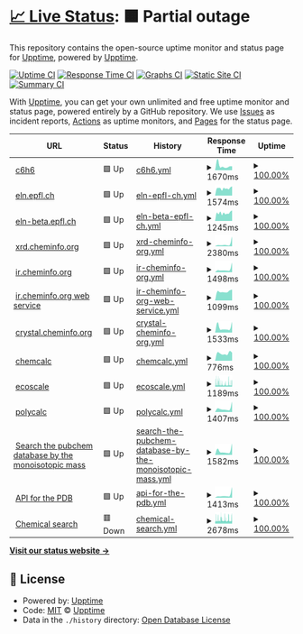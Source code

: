 # [📈 Live Status](https://demo.upptime.js.org): <!--live status--> **🟧 Partial outage**

This repository contains the open-source uptime monitor and status page for [Upptime](https://upptime.js.org), powered by [Upptime](https://github.com/upptime/upptime).

[![Uptime CI](https://github.com/kjappelbaum/cheminfo-status/workflows/Uptime%20CI/badge.svg)](https://github.com/upptime/upptime/actions?query=workflow%3A%22Uptime+CI%22)
[![Response Time CI](https://github.com/kjappelbaum/cheminfo-status/workflows/Response%20Time%20CI/badge.svg)](https://github.com/upptime/upptime/actions?query=workflow%3A%22Response+Time+CI%22)
[![Graphs CI](https://github.com/kjappelbaum/cheminfo-status/workflows/Graphs%20CI/badge.svg)](https://github.com/upptime/upptime/actions?query=workflow%3A%22Graphs+CI%22)
[![Static Site CI](https://github.com/kjappelbaum/cheminfo-status/workflows/Static%20Site%20CI/badge.svg)](https://github.com/upptime/upptime/actions?query=workflow%3A%22Static+Site+CI%22)
[![Summary CI](https://github.com/kjappelbaum/cheminfo-status/workflows/Summary%20CI/badge.svg)](https://github.com/upptime/upptime/actions?query=workflow%3A%22Summary+CI%22)

With [Upptime](https://upptime.js.org), you can get your own unlimited and free uptime monitor and status page, powered entirely by a GitHub repository. We use [Issues](https://github.com/upptime/upptime/issues) as incident reports, [Actions](https://github.com/upptime/upptime/actions) as uptime monitors, and [Pages](https://demo.upptime.js.org) for the status page.

<!--start: status pages-->
<!-- This summary is generated by Upptime (https://github.com/upptime/upptime) -->
<!-- Do not edit this manually, your changes will be overwritten -->
<!-- prettier-ignore -->
| URL | Status | History | Response Time | Uptime |
| --- | ------ | ------- | ------------- | ------ |
| <img alt="" src="https://favicons.githubusercontent.com/www.c6h6.org" height="13"> [c6h6](https://www.c6h6.org/) | 🟩 Up | [c6h6.yml](https://github.com/lpatiny/cheminfo-status/commits/HEAD/history/c6h6.yml) | <details><summary><img alt="Response time graph" src="./graphs/c6h6/response-time-week.png" height="20"> 1670ms</summary><br><a href="https://kjappelbaum.github.io/cheminfo-status/history/c6h6"><img alt="Response time 1460" src="https://img.shields.io/endpoint?url=https%3A%2F%2Fraw.githubusercontent.com%2Flpatiny%2Fcheminfo-status%2FHEAD%2Fapi%2Fc6h6%2Fresponse-time.json"></a><br><a href="https://kjappelbaum.github.io/cheminfo-status/history/c6h6"><img alt="24-hour response time 1536" src="https://img.shields.io/endpoint?url=https%3A%2F%2Fraw.githubusercontent.com%2Flpatiny%2Fcheminfo-status%2FHEAD%2Fapi%2Fc6h6%2Fresponse-time-day.json"></a><br><a href="https://kjappelbaum.github.io/cheminfo-status/history/c6h6"><img alt="7-day response time 1670" src="https://img.shields.io/endpoint?url=https%3A%2F%2Fraw.githubusercontent.com%2Flpatiny%2Fcheminfo-status%2FHEAD%2Fapi%2Fc6h6%2Fresponse-time-week.json"></a><br><a href="https://kjappelbaum.github.io/cheminfo-status/history/c6h6"><img alt="30-day response time 2315" src="https://img.shields.io/endpoint?url=https%3A%2F%2Fraw.githubusercontent.com%2Flpatiny%2Fcheminfo-status%2FHEAD%2Fapi%2Fc6h6%2Fresponse-time-month.json"></a><br><a href="https://kjappelbaum.github.io/cheminfo-status/history/c6h6"><img alt="1-year response time 1552" src="https://img.shields.io/endpoint?url=https%3A%2F%2Fraw.githubusercontent.com%2Flpatiny%2Fcheminfo-status%2FHEAD%2Fapi%2Fc6h6%2Fresponse-time-year.json"></a></details> | <details><summary><a href="https://kjappelbaum.github.io/cheminfo-status/history/c6h6">100.00%</a></summary><a href="https://kjappelbaum.github.io/cheminfo-status/history/c6h6"><img alt="All-time uptime 100.00%" src="https://img.shields.io/endpoint?url=https%3A%2F%2Fraw.githubusercontent.com%2Flpatiny%2Fcheminfo-status%2FHEAD%2Fapi%2Fc6h6%2Fuptime.json"></a><br><a href="https://kjappelbaum.github.io/cheminfo-status/history/c6h6"><img alt="24-hour uptime 100.00%" src="https://img.shields.io/endpoint?url=https%3A%2F%2Fraw.githubusercontent.com%2Flpatiny%2Fcheminfo-status%2FHEAD%2Fapi%2Fc6h6%2Fuptime-day.json"></a><br><a href="https://kjappelbaum.github.io/cheminfo-status/history/c6h6"><img alt="7-day uptime 100.00%" src="https://img.shields.io/endpoint?url=https%3A%2F%2Fraw.githubusercontent.com%2Flpatiny%2Fcheminfo-status%2FHEAD%2Fapi%2Fc6h6%2Fuptime-week.json"></a><br><a href="https://kjappelbaum.github.io/cheminfo-status/history/c6h6"><img alt="30-day uptime 100.00%" src="https://img.shields.io/endpoint?url=https%3A%2F%2Fraw.githubusercontent.com%2Flpatiny%2Fcheminfo-status%2FHEAD%2Fapi%2Fc6h6%2Fuptime-month.json"></a><br><a href="https://kjappelbaum.github.io/cheminfo-status/history/c6h6"><img alt="1-year uptime 100.00%" src="https://img.shields.io/endpoint?url=https%3A%2F%2Fraw.githubusercontent.com%2Flpatiny%2Fcheminfo-status%2FHEAD%2Fapi%2Fc6h6%2Fuptime-year.json"></a></details>
| <img alt="" src="https://favicons.githubusercontent.com/eln.epfl.ch" height="13"> [eln.epfl.ch](https://eln.epfl.ch) | 🟩 Up | [eln-epfl-ch.yml](https://github.com/lpatiny/cheminfo-status/commits/HEAD/history/eln-epfl-ch.yml) | <details><summary><img alt="Response time graph" src="./graphs/eln-epfl-ch/response-time-week.png" height="20"> 1574ms</summary><br><a href="https://kjappelbaum.github.io/cheminfo-status/history/eln-epfl-ch"><img alt="Response time 1605" src="https://img.shields.io/endpoint?url=https%3A%2F%2Fraw.githubusercontent.com%2Flpatiny%2Fcheminfo-status%2FHEAD%2Fapi%2Feln-epfl-ch%2Fresponse-time.json"></a><br><a href="https://kjappelbaum.github.io/cheminfo-status/history/eln-epfl-ch"><img alt="24-hour response time 2016" src="https://img.shields.io/endpoint?url=https%3A%2F%2Fraw.githubusercontent.com%2Flpatiny%2Fcheminfo-status%2FHEAD%2Fapi%2Feln-epfl-ch%2Fresponse-time-day.json"></a><br><a href="https://kjappelbaum.github.io/cheminfo-status/history/eln-epfl-ch"><img alt="7-day response time 1574" src="https://img.shields.io/endpoint?url=https%3A%2F%2Fraw.githubusercontent.com%2Flpatiny%2Fcheminfo-status%2FHEAD%2Fapi%2Feln-epfl-ch%2Fresponse-time-week.json"></a><br><a href="https://kjappelbaum.github.io/cheminfo-status/history/eln-epfl-ch"><img alt="30-day response time 1639" src="https://img.shields.io/endpoint?url=https%3A%2F%2Fraw.githubusercontent.com%2Flpatiny%2Fcheminfo-status%2FHEAD%2Fapi%2Feln-epfl-ch%2Fresponse-time-month.json"></a><br><a href="https://kjappelbaum.github.io/cheminfo-status/history/eln-epfl-ch"><img alt="1-year response time 1630" src="https://img.shields.io/endpoint?url=https%3A%2F%2Fraw.githubusercontent.com%2Flpatiny%2Fcheminfo-status%2FHEAD%2Fapi%2Feln-epfl-ch%2Fresponse-time-year.json"></a></details> | <details><summary><a href="https://kjappelbaum.github.io/cheminfo-status/history/eln-epfl-ch">100.00%</a></summary><a href="https://kjappelbaum.github.io/cheminfo-status/history/eln-epfl-ch"><img alt="All-time uptime 100.00%" src="https://img.shields.io/endpoint?url=https%3A%2F%2Fraw.githubusercontent.com%2Flpatiny%2Fcheminfo-status%2FHEAD%2Fapi%2Feln-epfl-ch%2Fuptime.json"></a><br><a href="https://kjappelbaum.github.io/cheminfo-status/history/eln-epfl-ch"><img alt="24-hour uptime 100.00%" src="https://img.shields.io/endpoint?url=https%3A%2F%2Fraw.githubusercontent.com%2Flpatiny%2Fcheminfo-status%2FHEAD%2Fapi%2Feln-epfl-ch%2Fuptime-day.json"></a><br><a href="https://kjappelbaum.github.io/cheminfo-status/history/eln-epfl-ch"><img alt="7-day uptime 100.00%" src="https://img.shields.io/endpoint?url=https%3A%2F%2Fraw.githubusercontent.com%2Flpatiny%2Fcheminfo-status%2FHEAD%2Fapi%2Feln-epfl-ch%2Fuptime-week.json"></a><br><a href="https://kjappelbaum.github.io/cheminfo-status/history/eln-epfl-ch"><img alt="30-day uptime 100.00%" src="https://img.shields.io/endpoint?url=https%3A%2F%2Fraw.githubusercontent.com%2Flpatiny%2Fcheminfo-status%2FHEAD%2Fapi%2Feln-epfl-ch%2Fuptime-month.json"></a><br><a href="https://kjappelbaum.github.io/cheminfo-status/history/eln-epfl-ch"><img alt="1-year uptime 100.00%" src="https://img.shields.io/endpoint?url=https%3A%2F%2Fraw.githubusercontent.com%2Flpatiny%2Fcheminfo-status%2FHEAD%2Fapi%2Feln-epfl-ch%2Fuptime-year.json"></a></details>
| <img alt="" src="https://favicons.githubusercontent.com/eln-beta.epfl.ch" height="13"> [eln-beta.epfl.ch](https://eln-beta.epfl.ch) | 🟩 Up | [eln-beta-epfl-ch.yml](https://github.com/lpatiny/cheminfo-status/commits/HEAD/history/eln-beta-epfl-ch.yml) | <details><summary><img alt="Response time graph" src="./graphs/eln-beta-epfl-ch/response-time-week.png" height="20"> 1245ms</summary><br><a href="https://kjappelbaum.github.io/cheminfo-status/history/eln-beta-epfl-ch"><img alt="Response time 1247" src="https://img.shields.io/endpoint?url=https%3A%2F%2Fraw.githubusercontent.com%2Flpatiny%2Fcheminfo-status%2FHEAD%2Fapi%2Feln-beta-epfl-ch%2Fresponse-time.json"></a><br><a href="https://kjappelbaum.github.io/cheminfo-status/history/eln-beta-epfl-ch"><img alt="24-hour response time 1655" src="https://img.shields.io/endpoint?url=https%3A%2F%2Fraw.githubusercontent.com%2Flpatiny%2Fcheminfo-status%2FHEAD%2Fapi%2Feln-beta-epfl-ch%2Fresponse-time-day.json"></a><br><a href="https://kjappelbaum.github.io/cheminfo-status/history/eln-beta-epfl-ch"><img alt="7-day response time 1245" src="https://img.shields.io/endpoint?url=https%3A%2F%2Fraw.githubusercontent.com%2Flpatiny%2Fcheminfo-status%2FHEAD%2Fapi%2Feln-beta-epfl-ch%2Fresponse-time-week.json"></a><br><a href="https://kjappelbaum.github.io/cheminfo-status/history/eln-beta-epfl-ch"><img alt="30-day response time 1275" src="https://img.shields.io/endpoint?url=https%3A%2F%2Fraw.githubusercontent.com%2Flpatiny%2Fcheminfo-status%2FHEAD%2Fapi%2Feln-beta-epfl-ch%2Fresponse-time-month.json"></a><br><a href="https://kjappelbaum.github.io/cheminfo-status/history/eln-beta-epfl-ch"><img alt="1-year response time 1250" src="https://img.shields.io/endpoint?url=https%3A%2F%2Fraw.githubusercontent.com%2Flpatiny%2Fcheminfo-status%2FHEAD%2Fapi%2Feln-beta-epfl-ch%2Fresponse-time-year.json"></a></details> | <details><summary><a href="https://kjappelbaum.github.io/cheminfo-status/history/eln-beta-epfl-ch">100.00%</a></summary><a href="https://kjappelbaum.github.io/cheminfo-status/history/eln-beta-epfl-ch"><img alt="All-time uptime 100.00%" src="https://img.shields.io/endpoint?url=https%3A%2F%2Fraw.githubusercontent.com%2Flpatiny%2Fcheminfo-status%2FHEAD%2Fapi%2Feln-beta-epfl-ch%2Fuptime.json"></a><br><a href="https://kjappelbaum.github.io/cheminfo-status/history/eln-beta-epfl-ch"><img alt="24-hour uptime 100.00%" src="https://img.shields.io/endpoint?url=https%3A%2F%2Fraw.githubusercontent.com%2Flpatiny%2Fcheminfo-status%2FHEAD%2Fapi%2Feln-beta-epfl-ch%2Fuptime-day.json"></a><br><a href="https://kjappelbaum.github.io/cheminfo-status/history/eln-beta-epfl-ch"><img alt="7-day uptime 100.00%" src="https://img.shields.io/endpoint?url=https%3A%2F%2Fraw.githubusercontent.com%2Flpatiny%2Fcheminfo-status%2FHEAD%2Fapi%2Feln-beta-epfl-ch%2Fuptime-week.json"></a><br><a href="https://kjappelbaum.github.io/cheminfo-status/history/eln-beta-epfl-ch"><img alt="30-day uptime 100.00%" src="https://img.shields.io/endpoint?url=https%3A%2F%2Fraw.githubusercontent.com%2Flpatiny%2Fcheminfo-status%2FHEAD%2Fapi%2Feln-beta-epfl-ch%2Fuptime-month.json"></a><br><a href="https://kjappelbaum.github.io/cheminfo-status/history/eln-beta-epfl-ch"><img alt="1-year uptime 100.00%" src="https://img.shields.io/endpoint?url=https%3A%2F%2Fraw.githubusercontent.com%2Flpatiny%2Fcheminfo-status%2FHEAD%2Fapi%2Feln-beta-epfl-ch%2Fuptime-year.json"></a></details>
| <img alt="" src="https://favicons.githubusercontent.com/xrd.cheminfo.org" height="13"> [xrd.cheminfo.org](https://xrd.cheminfo.org) | 🟩 Up | [xrd-cheminfo-org.yml](https://github.com/lpatiny/cheminfo-status/commits/HEAD/history/xrd-cheminfo-org.yml) | <details><summary><img alt="Response time graph" src="./graphs/xrd-cheminfo-org/response-time-week.png" height="20"> 2380ms</summary><br><a href="https://kjappelbaum.github.io/cheminfo-status/history/xrd-cheminfo-org"><img alt="Response time 1233" src="https://img.shields.io/endpoint?url=https%3A%2F%2Fraw.githubusercontent.com%2Flpatiny%2Fcheminfo-status%2FHEAD%2Fapi%2Fxrd-cheminfo-org%2Fresponse-time.json"></a><br><a href="https://kjappelbaum.github.io/cheminfo-status/history/xrd-cheminfo-org"><img alt="24-hour response time 10064" src="https://img.shields.io/endpoint?url=https%3A%2F%2Fraw.githubusercontent.com%2Flpatiny%2Fcheminfo-status%2FHEAD%2Fapi%2Fxrd-cheminfo-org%2Fresponse-time-day.json"></a><br><a href="https://kjappelbaum.github.io/cheminfo-status/history/xrd-cheminfo-org"><img alt="7-day response time 2380" src="https://img.shields.io/endpoint?url=https%3A%2F%2Fraw.githubusercontent.com%2Flpatiny%2Fcheminfo-status%2FHEAD%2Fapi%2Fxrd-cheminfo-org%2Fresponse-time-week.json"></a><br><a href="https://kjappelbaum.github.io/cheminfo-status/history/xrd-cheminfo-org"><img alt="30-day response time 2875" src="https://img.shields.io/endpoint?url=https%3A%2F%2Fraw.githubusercontent.com%2Flpatiny%2Fcheminfo-status%2FHEAD%2Fapi%2Fxrd-cheminfo-org%2Fresponse-time-month.json"></a><br><a href="https://kjappelbaum.github.io/cheminfo-status/history/xrd-cheminfo-org"><img alt="1-year response time 1320" src="https://img.shields.io/endpoint?url=https%3A%2F%2Fraw.githubusercontent.com%2Flpatiny%2Fcheminfo-status%2FHEAD%2Fapi%2Fxrd-cheminfo-org%2Fresponse-time-year.json"></a></details> | <details><summary><a href="https://kjappelbaum.github.io/cheminfo-status/history/xrd-cheminfo-org">100.00%</a></summary><a href="https://kjappelbaum.github.io/cheminfo-status/history/xrd-cheminfo-org"><img alt="All-time uptime 100.00%" src="https://img.shields.io/endpoint?url=https%3A%2F%2Fraw.githubusercontent.com%2Flpatiny%2Fcheminfo-status%2FHEAD%2Fapi%2Fxrd-cheminfo-org%2Fuptime.json"></a><br><a href="https://kjappelbaum.github.io/cheminfo-status/history/xrd-cheminfo-org"><img alt="24-hour uptime 100.00%" src="https://img.shields.io/endpoint?url=https%3A%2F%2Fraw.githubusercontent.com%2Flpatiny%2Fcheminfo-status%2FHEAD%2Fapi%2Fxrd-cheminfo-org%2Fuptime-day.json"></a><br><a href="https://kjappelbaum.github.io/cheminfo-status/history/xrd-cheminfo-org"><img alt="7-day uptime 100.00%" src="https://img.shields.io/endpoint?url=https%3A%2F%2Fraw.githubusercontent.com%2Flpatiny%2Fcheminfo-status%2FHEAD%2Fapi%2Fxrd-cheminfo-org%2Fuptime-week.json"></a><br><a href="https://kjappelbaum.github.io/cheminfo-status/history/xrd-cheminfo-org"><img alt="30-day uptime 100.00%" src="https://img.shields.io/endpoint?url=https%3A%2F%2Fraw.githubusercontent.com%2Flpatiny%2Fcheminfo-status%2FHEAD%2Fapi%2Fxrd-cheminfo-org%2Fuptime-month.json"></a><br><a href="https://kjappelbaum.github.io/cheminfo-status/history/xrd-cheminfo-org"><img alt="1-year uptime 100.00%" src="https://img.shields.io/endpoint?url=https%3A%2F%2Fraw.githubusercontent.com%2Flpatiny%2Fcheminfo-status%2FHEAD%2Fapi%2Fxrd-cheminfo-org%2Fuptime-year.json"></a></details>
| <img alt="" src="https://favicons.githubusercontent.com/ir.cheminfo.org" height="13"> [ir.cheminfo.org](https://ir.cheminfo.org) | 🟩 Up | [ir-cheminfo-org.yml](https://github.com/lpatiny/cheminfo-status/commits/HEAD/history/ir-cheminfo-org.yml) | <details><summary><img alt="Response time graph" src="./graphs/ir-cheminfo-org/response-time-week.png" height="20"> 1498ms</summary><br><a href="https://kjappelbaum.github.io/cheminfo-status/history/ir-cheminfo-org"><img alt="Response time 1050" src="https://img.shields.io/endpoint?url=https%3A%2F%2Fraw.githubusercontent.com%2Flpatiny%2Fcheminfo-status%2FHEAD%2Fapi%2Fir-cheminfo-org%2Fresponse-time.json"></a><br><a href="https://kjappelbaum.github.io/cheminfo-status/history/ir-cheminfo-org"><img alt="24-hour response time 5041" src="https://img.shields.io/endpoint?url=https%3A%2F%2Fraw.githubusercontent.com%2Flpatiny%2Fcheminfo-status%2FHEAD%2Fapi%2Fir-cheminfo-org%2Fresponse-time-day.json"></a><br><a href="https://kjappelbaum.github.io/cheminfo-status/history/ir-cheminfo-org"><img alt="7-day response time 1498" src="https://img.shields.io/endpoint?url=https%3A%2F%2Fraw.githubusercontent.com%2Flpatiny%2Fcheminfo-status%2FHEAD%2Fapi%2Fir-cheminfo-org%2Fresponse-time-week.json"></a><br><a href="https://kjappelbaum.github.io/cheminfo-status/history/ir-cheminfo-org"><img alt="30-day response time 2413" src="https://img.shields.io/endpoint?url=https%3A%2F%2Fraw.githubusercontent.com%2Flpatiny%2Fcheminfo-status%2FHEAD%2Fapi%2Fir-cheminfo-org%2Fresponse-time-month.json"></a><br><a href="https://kjappelbaum.github.io/cheminfo-status/history/ir-cheminfo-org"><img alt="1-year response time 1134" src="https://img.shields.io/endpoint?url=https%3A%2F%2Fraw.githubusercontent.com%2Flpatiny%2Fcheminfo-status%2FHEAD%2Fapi%2Fir-cheminfo-org%2Fresponse-time-year.json"></a></details> | <details><summary><a href="https://kjappelbaum.github.io/cheminfo-status/history/ir-cheminfo-org">100.00%</a></summary><a href="https://kjappelbaum.github.io/cheminfo-status/history/ir-cheminfo-org"><img alt="All-time uptime 100.00%" src="https://img.shields.io/endpoint?url=https%3A%2F%2Fraw.githubusercontent.com%2Flpatiny%2Fcheminfo-status%2FHEAD%2Fapi%2Fir-cheminfo-org%2Fuptime.json"></a><br><a href="https://kjappelbaum.github.io/cheminfo-status/history/ir-cheminfo-org"><img alt="24-hour uptime 100.00%" src="https://img.shields.io/endpoint?url=https%3A%2F%2Fraw.githubusercontent.com%2Flpatiny%2Fcheminfo-status%2FHEAD%2Fapi%2Fir-cheminfo-org%2Fuptime-day.json"></a><br><a href="https://kjappelbaum.github.io/cheminfo-status/history/ir-cheminfo-org"><img alt="7-day uptime 100.00%" src="https://img.shields.io/endpoint?url=https%3A%2F%2Fraw.githubusercontent.com%2Flpatiny%2Fcheminfo-status%2FHEAD%2Fapi%2Fir-cheminfo-org%2Fuptime-week.json"></a><br><a href="https://kjappelbaum.github.io/cheminfo-status/history/ir-cheminfo-org"><img alt="30-day uptime 100.00%" src="https://img.shields.io/endpoint?url=https%3A%2F%2Fraw.githubusercontent.com%2Flpatiny%2Fcheminfo-status%2FHEAD%2Fapi%2Fir-cheminfo-org%2Fuptime-month.json"></a><br><a href="https://kjappelbaum.github.io/cheminfo-status/history/ir-cheminfo-org"><img alt="1-year uptime 100.00%" src="https://img.shields.io/endpoint?url=https%3A%2F%2Fraw.githubusercontent.com%2Flpatiny%2Fcheminfo-status%2FHEAD%2Fapi%2Fir-cheminfo-org%2Fuptime-year.json"></a></details>
| <img alt="" src="https://favicons.githubusercontent.com/ir.cheminfo.org" height="13"> [ir.cheminfo.org web service](https://ir.cheminfo.org/api/v1/ir?smiles=CC) | 🟩 Up | [ir-cheminfo-org-web-service.yml](https://github.com/lpatiny/cheminfo-status/commits/HEAD/history/ir-cheminfo-org-web-service.yml) | <details><summary><img alt="Response time graph" src="./graphs/ir-cheminfo-org-web-service/response-time-week.png" height="20"> 1099ms</summary><br><a href="https://kjappelbaum.github.io/cheminfo-status/history/ir-cheminfo-org-web-service"><img alt="Response time 1086" src="https://img.shields.io/endpoint?url=https%3A%2F%2Fraw.githubusercontent.com%2Flpatiny%2Fcheminfo-status%2FHEAD%2Fapi%2Fir-cheminfo-org-web-service%2Fresponse-time.json"></a><br><a href="https://kjappelbaum.github.io/cheminfo-status/history/ir-cheminfo-org-web-service"><img alt="24-hour response time 1336" src="https://img.shields.io/endpoint?url=https%3A%2F%2Fraw.githubusercontent.com%2Flpatiny%2Fcheminfo-status%2FHEAD%2Fapi%2Fir-cheminfo-org-web-service%2Fresponse-time-day.json"></a><br><a href="https://kjappelbaum.github.io/cheminfo-status/history/ir-cheminfo-org-web-service"><img alt="7-day response time 1099" src="https://img.shields.io/endpoint?url=https%3A%2F%2Fraw.githubusercontent.com%2Flpatiny%2Fcheminfo-status%2FHEAD%2Fapi%2Fir-cheminfo-org-web-service%2Fresponse-time-week.json"></a><br><a href="https://kjappelbaum.github.io/cheminfo-status/history/ir-cheminfo-org-web-service"><img alt="30-day response time 1113" src="https://img.shields.io/endpoint?url=https%3A%2F%2Fraw.githubusercontent.com%2Flpatiny%2Fcheminfo-status%2FHEAD%2Fapi%2Fir-cheminfo-org-web-service%2Fresponse-time-month.json"></a><br><a href="https://kjappelbaum.github.io/cheminfo-status/history/ir-cheminfo-org-web-service"><img alt="1-year response time 1130" src="https://img.shields.io/endpoint?url=https%3A%2F%2Fraw.githubusercontent.com%2Flpatiny%2Fcheminfo-status%2FHEAD%2Fapi%2Fir-cheminfo-org-web-service%2Fresponse-time-year.json"></a></details> | <details><summary><a href="https://kjappelbaum.github.io/cheminfo-status/history/ir-cheminfo-org-web-service">100.00%</a></summary><a href="https://kjappelbaum.github.io/cheminfo-status/history/ir-cheminfo-org-web-service"><img alt="All-time uptime 100.00%" src="https://img.shields.io/endpoint?url=https%3A%2F%2Fraw.githubusercontent.com%2Flpatiny%2Fcheminfo-status%2FHEAD%2Fapi%2Fir-cheminfo-org-web-service%2Fuptime.json"></a><br><a href="https://kjappelbaum.github.io/cheminfo-status/history/ir-cheminfo-org-web-service"><img alt="24-hour uptime 100.00%" src="https://img.shields.io/endpoint?url=https%3A%2F%2Fraw.githubusercontent.com%2Flpatiny%2Fcheminfo-status%2FHEAD%2Fapi%2Fir-cheminfo-org-web-service%2Fuptime-day.json"></a><br><a href="https://kjappelbaum.github.io/cheminfo-status/history/ir-cheminfo-org-web-service"><img alt="7-day uptime 100.00%" src="https://img.shields.io/endpoint?url=https%3A%2F%2Fraw.githubusercontent.com%2Flpatiny%2Fcheminfo-status%2FHEAD%2Fapi%2Fir-cheminfo-org-web-service%2Fuptime-week.json"></a><br><a href="https://kjappelbaum.github.io/cheminfo-status/history/ir-cheminfo-org-web-service"><img alt="30-day uptime 100.00%" src="https://img.shields.io/endpoint?url=https%3A%2F%2Fraw.githubusercontent.com%2Flpatiny%2Fcheminfo-status%2FHEAD%2Fapi%2Fir-cheminfo-org-web-service%2Fuptime-month.json"></a><br><a href="https://kjappelbaum.github.io/cheminfo-status/history/ir-cheminfo-org-web-service"><img alt="1-year uptime 100.00%" src="https://img.shields.io/endpoint?url=https%3A%2F%2Fraw.githubusercontent.com%2Flpatiny%2Fcheminfo-status%2FHEAD%2Fapi%2Fir-cheminfo-org-web-service%2Fuptime-year.json"></a></details>
| <img alt="" src="https://favicons.githubusercontent.com/crystal.cheminfo.org" height="13"> [crystal.cheminfo.org](https://crystal.cheminfo.org/) | 🟩 Up | [crystal-cheminfo-org.yml](https://github.com/lpatiny/cheminfo-status/commits/HEAD/history/crystal-cheminfo-org.yml) | <details><summary><img alt="Response time graph" src="./graphs/crystal-cheminfo-org/response-time-week.png" height="20"> 1533ms</summary><br><a href="https://kjappelbaum.github.io/cheminfo-status/history/crystal-cheminfo-org"><img alt="Response time 1010" src="https://img.shields.io/endpoint?url=https%3A%2F%2Fraw.githubusercontent.com%2Flpatiny%2Fcheminfo-status%2FHEAD%2Fapi%2Fcrystal-cheminfo-org%2Fresponse-time.json"></a><br><a href="https://kjappelbaum.github.io/cheminfo-status/history/crystal-cheminfo-org"><img alt="24-hour response time 3275" src="https://img.shields.io/endpoint?url=https%3A%2F%2Fraw.githubusercontent.com%2Flpatiny%2Fcheminfo-status%2FHEAD%2Fapi%2Fcrystal-cheminfo-org%2Fresponse-time-day.json"></a><br><a href="https://kjappelbaum.github.io/cheminfo-status/history/crystal-cheminfo-org"><img alt="7-day response time 1533" src="https://img.shields.io/endpoint?url=https%3A%2F%2Fraw.githubusercontent.com%2Flpatiny%2Fcheminfo-status%2FHEAD%2Fapi%2Fcrystal-cheminfo-org%2Fresponse-time-week.json"></a><br><a href="https://kjappelbaum.github.io/cheminfo-status/history/crystal-cheminfo-org"><img alt="30-day response time 2191" src="https://img.shields.io/endpoint?url=https%3A%2F%2Fraw.githubusercontent.com%2Flpatiny%2Fcheminfo-status%2FHEAD%2Fapi%2Fcrystal-cheminfo-org%2Fresponse-time-month.json"></a><br><a href="https://kjappelbaum.github.io/cheminfo-status/history/crystal-cheminfo-org"><img alt="1-year response time 1076" src="https://img.shields.io/endpoint?url=https%3A%2F%2Fraw.githubusercontent.com%2Flpatiny%2Fcheminfo-status%2FHEAD%2Fapi%2Fcrystal-cheminfo-org%2Fresponse-time-year.json"></a></details> | <details><summary><a href="https://kjappelbaum.github.io/cheminfo-status/history/crystal-cheminfo-org">100.00%</a></summary><a href="https://kjappelbaum.github.io/cheminfo-status/history/crystal-cheminfo-org"><img alt="All-time uptime 100.00%" src="https://img.shields.io/endpoint?url=https%3A%2F%2Fraw.githubusercontent.com%2Flpatiny%2Fcheminfo-status%2FHEAD%2Fapi%2Fcrystal-cheminfo-org%2Fuptime.json"></a><br><a href="https://kjappelbaum.github.io/cheminfo-status/history/crystal-cheminfo-org"><img alt="24-hour uptime 100.00%" src="https://img.shields.io/endpoint?url=https%3A%2F%2Fraw.githubusercontent.com%2Flpatiny%2Fcheminfo-status%2FHEAD%2Fapi%2Fcrystal-cheminfo-org%2Fuptime-day.json"></a><br><a href="https://kjappelbaum.github.io/cheminfo-status/history/crystal-cheminfo-org"><img alt="7-day uptime 100.00%" src="https://img.shields.io/endpoint?url=https%3A%2F%2Fraw.githubusercontent.com%2Flpatiny%2Fcheminfo-status%2FHEAD%2Fapi%2Fcrystal-cheminfo-org%2Fuptime-week.json"></a><br><a href="https://kjappelbaum.github.io/cheminfo-status/history/crystal-cheminfo-org"><img alt="30-day uptime 100.00%" src="https://img.shields.io/endpoint?url=https%3A%2F%2Fraw.githubusercontent.com%2Flpatiny%2Fcheminfo-status%2FHEAD%2Fapi%2Fcrystal-cheminfo-org%2Fuptime-month.json"></a><br><a href="https://kjappelbaum.github.io/cheminfo-status/history/crystal-cheminfo-org"><img alt="1-year uptime 100.00%" src="https://img.shields.io/endpoint?url=https%3A%2F%2Fraw.githubusercontent.com%2Flpatiny%2Fcheminfo-status%2FHEAD%2Fapi%2Fcrystal-cheminfo-org%2Fuptime-year.json"></a></details>
| <img alt="" src="https://favicons.githubusercontent.com/www.chemcalc.org" height="13"> [chemcalc](https://www.chemcalc.org/) | 🟩 Up | [chemcalc.yml](https://github.com/lpatiny/cheminfo-status/commits/HEAD/history/chemcalc.yml) | <details><summary><img alt="Response time graph" src="./graphs/chemcalc/response-time-week.png" height="20"> 776ms</summary><br><a href="https://kjappelbaum.github.io/cheminfo-status/history/chemcalc"><img alt="Response time 1027" src="https://img.shields.io/endpoint?url=https%3A%2F%2Fraw.githubusercontent.com%2Flpatiny%2Fcheminfo-status%2FHEAD%2Fapi%2Fchemcalc%2Fresponse-time.json"></a><br><a href="https://kjappelbaum.github.io/cheminfo-status/history/chemcalc"><img alt="24-hour response time 856" src="https://img.shields.io/endpoint?url=https%3A%2F%2Fraw.githubusercontent.com%2Flpatiny%2Fcheminfo-status%2FHEAD%2Fapi%2Fchemcalc%2Fresponse-time-day.json"></a><br><a href="https://kjappelbaum.github.io/cheminfo-status/history/chemcalc"><img alt="7-day response time 776" src="https://img.shields.io/endpoint?url=https%3A%2F%2Fraw.githubusercontent.com%2Flpatiny%2Fcheminfo-status%2FHEAD%2Fapi%2Fchemcalc%2Fresponse-time-week.json"></a><br><a href="https://kjappelbaum.github.io/cheminfo-status/history/chemcalc"><img alt="30-day response time 1262" src="https://img.shields.io/endpoint?url=https%3A%2F%2Fraw.githubusercontent.com%2Flpatiny%2Fcheminfo-status%2FHEAD%2Fapi%2Fchemcalc%2Fresponse-time-month.json"></a><br><a href="https://kjappelbaum.github.io/cheminfo-status/history/chemcalc"><img alt="1-year response time 1075" src="https://img.shields.io/endpoint?url=https%3A%2F%2Fraw.githubusercontent.com%2Flpatiny%2Fcheminfo-status%2FHEAD%2Fapi%2Fchemcalc%2Fresponse-time-year.json"></a></details> | <details><summary><a href="https://kjappelbaum.github.io/cheminfo-status/history/chemcalc">100.00%</a></summary><a href="https://kjappelbaum.github.io/cheminfo-status/history/chemcalc"><img alt="All-time uptime 100.00%" src="https://img.shields.io/endpoint?url=https%3A%2F%2Fraw.githubusercontent.com%2Flpatiny%2Fcheminfo-status%2FHEAD%2Fapi%2Fchemcalc%2Fuptime.json"></a><br><a href="https://kjappelbaum.github.io/cheminfo-status/history/chemcalc"><img alt="24-hour uptime 100.00%" src="https://img.shields.io/endpoint?url=https%3A%2F%2Fraw.githubusercontent.com%2Flpatiny%2Fcheminfo-status%2FHEAD%2Fapi%2Fchemcalc%2Fuptime-day.json"></a><br><a href="https://kjappelbaum.github.io/cheminfo-status/history/chemcalc"><img alt="7-day uptime 100.00%" src="https://img.shields.io/endpoint?url=https%3A%2F%2Fraw.githubusercontent.com%2Flpatiny%2Fcheminfo-status%2FHEAD%2Fapi%2Fchemcalc%2Fuptime-week.json"></a><br><a href="https://kjappelbaum.github.io/cheminfo-status/history/chemcalc"><img alt="30-day uptime 100.00%" src="https://img.shields.io/endpoint?url=https%3A%2F%2Fraw.githubusercontent.com%2Flpatiny%2Fcheminfo-status%2FHEAD%2Fapi%2Fchemcalc%2Fuptime-month.json"></a><br><a href="https://kjappelbaum.github.io/cheminfo-status/history/chemcalc"><img alt="1-year uptime 100.00%" src="https://img.shields.io/endpoint?url=https%3A%2F%2Fraw.githubusercontent.com%2Flpatiny%2Fcheminfo-status%2FHEAD%2Fapi%2Fchemcalc%2Fuptime-year.json"></a></details>
| <img alt="" src="https://favicons.githubusercontent.com/ecoscale.cheminfo.org" height="13"> [ecoscale](http://ecoscale.cheminfo.org/) | 🟩 Up | [ecoscale.yml](https://github.com/lpatiny/cheminfo-status/commits/HEAD/history/ecoscale.yml) | <details><summary><img alt="Response time graph" src="./graphs/ecoscale/response-time-week.png" height="20"> 1189ms</summary><br><a href="https://kjappelbaum.github.io/cheminfo-status/history/ecoscale"><img alt="Response time 1290" src="https://img.shields.io/endpoint?url=https%3A%2F%2Fraw.githubusercontent.com%2Flpatiny%2Fcheminfo-status%2FHEAD%2Fapi%2Fecoscale%2Fresponse-time.json"></a><br><a href="https://kjappelbaum.github.io/cheminfo-status/history/ecoscale"><img alt="24-hour response time 1296" src="https://img.shields.io/endpoint?url=https%3A%2F%2Fraw.githubusercontent.com%2Flpatiny%2Fcheminfo-status%2FHEAD%2Fapi%2Fecoscale%2Fresponse-time-day.json"></a><br><a href="https://kjappelbaum.github.io/cheminfo-status/history/ecoscale"><img alt="7-day response time 1189" src="https://img.shields.io/endpoint?url=https%3A%2F%2Fraw.githubusercontent.com%2Flpatiny%2Fcheminfo-status%2FHEAD%2Fapi%2Fecoscale%2Fresponse-time-week.json"></a><br><a href="https://kjappelbaum.github.io/cheminfo-status/history/ecoscale"><img alt="30-day response time 1471" src="https://img.shields.io/endpoint?url=https%3A%2F%2Fraw.githubusercontent.com%2Flpatiny%2Fcheminfo-status%2FHEAD%2Fapi%2Fecoscale%2Fresponse-time-month.json"></a><br><a href="https://kjappelbaum.github.io/cheminfo-status/history/ecoscale"><img alt="1-year response time 1309" src="https://img.shields.io/endpoint?url=https%3A%2F%2Fraw.githubusercontent.com%2Flpatiny%2Fcheminfo-status%2FHEAD%2Fapi%2Fecoscale%2Fresponse-time-year.json"></a></details> | <details><summary><a href="https://kjappelbaum.github.io/cheminfo-status/history/ecoscale">100.00%</a></summary><a href="https://kjappelbaum.github.io/cheminfo-status/history/ecoscale"><img alt="All-time uptime 100.00%" src="https://img.shields.io/endpoint?url=https%3A%2F%2Fraw.githubusercontent.com%2Flpatiny%2Fcheminfo-status%2FHEAD%2Fapi%2Fecoscale%2Fuptime.json"></a><br><a href="https://kjappelbaum.github.io/cheminfo-status/history/ecoscale"><img alt="24-hour uptime 100.00%" src="https://img.shields.io/endpoint?url=https%3A%2F%2Fraw.githubusercontent.com%2Flpatiny%2Fcheminfo-status%2FHEAD%2Fapi%2Fecoscale%2Fuptime-day.json"></a><br><a href="https://kjappelbaum.github.io/cheminfo-status/history/ecoscale"><img alt="7-day uptime 100.00%" src="https://img.shields.io/endpoint?url=https%3A%2F%2Fraw.githubusercontent.com%2Flpatiny%2Fcheminfo-status%2FHEAD%2Fapi%2Fecoscale%2Fuptime-week.json"></a><br><a href="https://kjappelbaum.github.io/cheminfo-status/history/ecoscale"><img alt="30-day uptime 100.00%" src="https://img.shields.io/endpoint?url=https%3A%2F%2Fraw.githubusercontent.com%2Flpatiny%2Fcheminfo-status%2FHEAD%2Fapi%2Fecoscale%2Fuptime-month.json"></a><br><a href="https://kjappelbaum.github.io/cheminfo-status/history/ecoscale"><img alt="1-year uptime 100.00%" src="https://img.shields.io/endpoint?url=https%3A%2F%2Fraw.githubusercontent.com%2Flpatiny%2Fcheminfo-status%2FHEAD%2Fapi%2Fecoscale%2Fuptime-year.json"></a></details>
| <img alt="" src="https://favicons.githubusercontent.com/www.polycalc.org" height="13"> [polycalc](https://www.polycalc.org/) | 🟩 Up | [polycalc.yml](https://github.com/lpatiny/cheminfo-status/commits/HEAD/history/polycalc.yml) | <details><summary><img alt="Response time graph" src="./graphs/polycalc/response-time-week.png" height="20"> 1407ms</summary><br><a href="https://kjappelbaum.github.io/cheminfo-status/history/polycalc"><img alt="Response time 1014" src="https://img.shields.io/endpoint?url=https%3A%2F%2Fraw.githubusercontent.com%2Flpatiny%2Fcheminfo-status%2FHEAD%2Fapi%2Fpolycalc%2Fresponse-time.json"></a><br><a href="https://kjappelbaum.github.io/cheminfo-status/history/polycalc"><img alt="24-hour response time 4039" src="https://img.shields.io/endpoint?url=https%3A%2F%2Fraw.githubusercontent.com%2Flpatiny%2Fcheminfo-status%2FHEAD%2Fapi%2Fpolycalc%2Fresponse-time-day.json"></a><br><a href="https://kjappelbaum.github.io/cheminfo-status/history/polycalc"><img alt="7-day response time 1407" src="https://img.shields.io/endpoint?url=https%3A%2F%2Fraw.githubusercontent.com%2Flpatiny%2Fcheminfo-status%2FHEAD%2Fapi%2Fpolycalc%2Fresponse-time-week.json"></a><br><a href="https://kjappelbaum.github.io/cheminfo-status/history/polycalc"><img alt="30-day response time 1533" src="https://img.shields.io/endpoint?url=https%3A%2F%2Fraw.githubusercontent.com%2Flpatiny%2Fcheminfo-status%2FHEAD%2Fapi%2Fpolycalc%2Fresponse-time-month.json"></a><br><a href="https://kjappelbaum.github.io/cheminfo-status/history/polycalc"><img alt="1-year response time 1056" src="https://img.shields.io/endpoint?url=https%3A%2F%2Fraw.githubusercontent.com%2Flpatiny%2Fcheminfo-status%2FHEAD%2Fapi%2Fpolycalc%2Fresponse-time-year.json"></a></details> | <details><summary><a href="https://kjappelbaum.github.io/cheminfo-status/history/polycalc">100.00%</a></summary><a href="https://kjappelbaum.github.io/cheminfo-status/history/polycalc"><img alt="All-time uptime 100.00%" src="https://img.shields.io/endpoint?url=https%3A%2F%2Fraw.githubusercontent.com%2Flpatiny%2Fcheminfo-status%2FHEAD%2Fapi%2Fpolycalc%2Fuptime.json"></a><br><a href="https://kjappelbaum.github.io/cheminfo-status/history/polycalc"><img alt="24-hour uptime 100.00%" src="https://img.shields.io/endpoint?url=https%3A%2F%2Fraw.githubusercontent.com%2Flpatiny%2Fcheminfo-status%2FHEAD%2Fapi%2Fpolycalc%2Fuptime-day.json"></a><br><a href="https://kjappelbaum.github.io/cheminfo-status/history/polycalc"><img alt="7-day uptime 100.00%" src="https://img.shields.io/endpoint?url=https%3A%2F%2Fraw.githubusercontent.com%2Flpatiny%2Fcheminfo-status%2FHEAD%2Fapi%2Fpolycalc%2Fuptime-week.json"></a><br><a href="https://kjappelbaum.github.io/cheminfo-status/history/polycalc"><img alt="30-day uptime 100.00%" src="https://img.shields.io/endpoint?url=https%3A%2F%2Fraw.githubusercontent.com%2Flpatiny%2Fcheminfo-status%2FHEAD%2Fapi%2Fpolycalc%2Fuptime-month.json"></a><br><a href="https://kjappelbaum.github.io/cheminfo-status/history/polycalc"><img alt="1-year uptime 100.00%" src="https://img.shields.io/endpoint?url=https%3A%2F%2Fraw.githubusercontent.com%2Flpatiny%2Fcheminfo-status%2FHEAD%2Fapi%2Fpolycalc%2Fuptime-year.json"></a></details>
| <img alt="" src="https://favicons.githubusercontent.com/pubchem.cheminfo.org" height="13"> [Search the pubchem database by the monoisotopic mass](https://pubchem.cheminfo.org/) | 🟩 Up | [search-the-pubchem-database-by-the-monoisotopic-mass.yml](https://github.com/lpatiny/cheminfo-status/commits/HEAD/history/search-the-pubchem-database-by-the-monoisotopic-mass.yml) | <details><summary><img alt="Response time graph" src="./graphs/search-the-pubchem-database-by-the-monoisotopic-mass/response-time-week.png" height="20"> 1582ms</summary><br><a href="https://kjappelbaum.github.io/cheminfo-status/history/search-the-pubchem-database-by-the-monoisotopic-mass"><img alt="Response time 897" src="https://img.shields.io/endpoint?url=https%3A%2F%2Fraw.githubusercontent.com%2Flpatiny%2Fcheminfo-status%2FHEAD%2Fapi%2Fsearch-the-pubchem-database-by-the-monoisotopic-mass%2Fresponse-time.json"></a><br><a href="https://kjappelbaum.github.io/cheminfo-status/history/search-the-pubchem-database-by-the-monoisotopic-mass"><img alt="24-hour response time 4456" src="https://img.shields.io/endpoint?url=https%3A%2F%2Fraw.githubusercontent.com%2Flpatiny%2Fcheminfo-status%2FHEAD%2Fapi%2Fsearch-the-pubchem-database-by-the-monoisotopic-mass%2Fresponse-time-day.json"></a><br><a href="https://kjappelbaum.github.io/cheminfo-status/history/search-the-pubchem-database-by-the-monoisotopic-mass"><img alt="7-day response time 1582" src="https://img.shields.io/endpoint?url=https%3A%2F%2Fraw.githubusercontent.com%2Flpatiny%2Fcheminfo-status%2FHEAD%2Fapi%2Fsearch-the-pubchem-database-by-the-monoisotopic-mass%2Fresponse-time-week.json"></a><br><a href="https://kjappelbaum.github.io/cheminfo-status/history/search-the-pubchem-database-by-the-monoisotopic-mass"><img alt="30-day response time 2061" src="https://img.shields.io/endpoint?url=https%3A%2F%2Fraw.githubusercontent.com%2Flpatiny%2Fcheminfo-status%2FHEAD%2Fapi%2Fsearch-the-pubchem-database-by-the-monoisotopic-mass%2Fresponse-time-month.json"></a><br><a href="https://kjappelbaum.github.io/cheminfo-status/history/search-the-pubchem-database-by-the-monoisotopic-mass"><img alt="1-year response time 956" src="https://img.shields.io/endpoint?url=https%3A%2F%2Fraw.githubusercontent.com%2Flpatiny%2Fcheminfo-status%2FHEAD%2Fapi%2Fsearch-the-pubchem-database-by-the-monoisotopic-mass%2Fresponse-time-year.json"></a></details> | <details><summary><a href="https://kjappelbaum.github.io/cheminfo-status/history/search-the-pubchem-database-by-the-monoisotopic-mass">100.00%</a></summary><a href="https://kjappelbaum.github.io/cheminfo-status/history/search-the-pubchem-database-by-the-monoisotopic-mass"><img alt="All-time uptime 100.00%" src="https://img.shields.io/endpoint?url=https%3A%2F%2Fraw.githubusercontent.com%2Flpatiny%2Fcheminfo-status%2FHEAD%2Fapi%2Fsearch-the-pubchem-database-by-the-monoisotopic-mass%2Fuptime.json"></a><br><a href="https://kjappelbaum.github.io/cheminfo-status/history/search-the-pubchem-database-by-the-monoisotopic-mass"><img alt="24-hour uptime 100.00%" src="https://img.shields.io/endpoint?url=https%3A%2F%2Fraw.githubusercontent.com%2Flpatiny%2Fcheminfo-status%2FHEAD%2Fapi%2Fsearch-the-pubchem-database-by-the-monoisotopic-mass%2Fuptime-day.json"></a><br><a href="https://kjappelbaum.github.io/cheminfo-status/history/search-the-pubchem-database-by-the-monoisotopic-mass"><img alt="7-day uptime 100.00%" src="https://img.shields.io/endpoint?url=https%3A%2F%2Fraw.githubusercontent.com%2Flpatiny%2Fcheminfo-status%2FHEAD%2Fapi%2Fsearch-the-pubchem-database-by-the-monoisotopic-mass%2Fuptime-week.json"></a><br><a href="https://kjappelbaum.github.io/cheminfo-status/history/search-the-pubchem-database-by-the-monoisotopic-mass"><img alt="30-day uptime 100.00%" src="https://img.shields.io/endpoint?url=https%3A%2F%2Fraw.githubusercontent.com%2Flpatiny%2Fcheminfo-status%2FHEAD%2Fapi%2Fsearch-the-pubchem-database-by-the-monoisotopic-mass%2Fuptime-month.json"></a><br><a href="https://kjappelbaum.github.io/cheminfo-status/history/search-the-pubchem-database-by-the-monoisotopic-mass"><img alt="1-year uptime 100.00%" src="https://img.shields.io/endpoint?url=https%3A%2F%2Fraw.githubusercontent.com%2Flpatiny%2Fcheminfo-status%2FHEAD%2Fapi%2Fsearch-the-pubchem-database-by-the-monoisotopic-mass%2Fuptime-year.json"></a></details>
| <img alt="" src="https://favicons.githubusercontent.com/pdb.cheminfo.org" height="13"> [API for the PDB](https://pdb.cheminfo.org/) | 🟩 Up | [api-for-the-pdb.yml](https://github.com/lpatiny/cheminfo-status/commits/HEAD/history/api-for-the-pdb.yml) | <details><summary><img alt="Response time graph" src="./graphs/api-for-the-pdb/response-time-week.png" height="20"> 1413ms</summary><br><a href="https://kjappelbaum.github.io/cheminfo-status/history/api-for-the-pdb"><img alt="Response time 901" src="https://img.shields.io/endpoint?url=https%3A%2F%2Fraw.githubusercontent.com%2Flpatiny%2Fcheminfo-status%2FHEAD%2Fapi%2Fapi-for-the-pdb%2Fresponse-time.json"></a><br><a href="https://kjappelbaum.github.io/cheminfo-status/history/api-for-the-pdb"><img alt="24-hour response time 5544" src="https://img.shields.io/endpoint?url=https%3A%2F%2Fraw.githubusercontent.com%2Flpatiny%2Fcheminfo-status%2FHEAD%2Fapi%2Fapi-for-the-pdb%2Fresponse-time-day.json"></a><br><a href="https://kjappelbaum.github.io/cheminfo-status/history/api-for-the-pdb"><img alt="7-day response time 1413" src="https://img.shields.io/endpoint?url=https%3A%2F%2Fraw.githubusercontent.com%2Flpatiny%2Fcheminfo-status%2FHEAD%2Fapi%2Fapi-for-the-pdb%2Fresponse-time-week.json"></a><br><a href="https://kjappelbaum.github.io/cheminfo-status/history/api-for-the-pdb"><img alt="30-day response time 2026" src="https://img.shields.io/endpoint?url=https%3A%2F%2Fraw.githubusercontent.com%2Flpatiny%2Fcheminfo-status%2FHEAD%2Fapi%2Fapi-for-the-pdb%2Fresponse-time-month.json"></a><br><a href="https://kjappelbaum.github.io/cheminfo-status/history/api-for-the-pdb"><img alt="1-year response time 955" src="https://img.shields.io/endpoint?url=https%3A%2F%2Fraw.githubusercontent.com%2Flpatiny%2Fcheminfo-status%2FHEAD%2Fapi%2Fapi-for-the-pdb%2Fresponse-time-year.json"></a></details> | <details><summary><a href="https://kjappelbaum.github.io/cheminfo-status/history/api-for-the-pdb">100.00%</a></summary><a href="https://kjappelbaum.github.io/cheminfo-status/history/api-for-the-pdb"><img alt="All-time uptime 100.00%" src="https://img.shields.io/endpoint?url=https%3A%2F%2Fraw.githubusercontent.com%2Flpatiny%2Fcheminfo-status%2FHEAD%2Fapi%2Fapi-for-the-pdb%2Fuptime.json"></a><br><a href="https://kjappelbaum.github.io/cheminfo-status/history/api-for-the-pdb"><img alt="24-hour uptime 100.00%" src="https://img.shields.io/endpoint?url=https%3A%2F%2Fraw.githubusercontent.com%2Flpatiny%2Fcheminfo-status%2FHEAD%2Fapi%2Fapi-for-the-pdb%2Fuptime-day.json"></a><br><a href="https://kjappelbaum.github.io/cheminfo-status/history/api-for-the-pdb"><img alt="7-day uptime 100.00%" src="https://img.shields.io/endpoint?url=https%3A%2F%2Fraw.githubusercontent.com%2Flpatiny%2Fcheminfo-status%2FHEAD%2Fapi%2Fapi-for-the-pdb%2Fuptime-week.json"></a><br><a href="https://kjappelbaum.github.io/cheminfo-status/history/api-for-the-pdb"><img alt="30-day uptime 100.00%" src="https://img.shields.io/endpoint?url=https%3A%2F%2Fraw.githubusercontent.com%2Flpatiny%2Fcheminfo-status%2FHEAD%2Fapi%2Fapi-for-the-pdb%2Fuptime-month.json"></a><br><a href="https://kjappelbaum.github.io/cheminfo-status/history/api-for-the-pdb"><img alt="1-year uptime 100.00%" src="https://img.shields.io/endpoint?url=https%3A%2F%2Fraw.githubusercontent.com%2Flpatiny%2Fcheminfo-status%2FHEAD%2Fapi%2Fapi-for-the-pdb%2Fuptime-year.json"></a></details>
| <img alt="" src="https://favicons.githubusercontent.com/mastersearch.chemexper.com" height="13"> [Chemical search](https://mastersearch.chemexper.com/search/reference/json2/quick/) | 🟥 Down | [chemical-search.yml](https://github.com/lpatiny/cheminfo-status/commits/HEAD/history/chemical-search.yml) | <details><summary><img alt="Response time graph" src="./graphs/chemical-search/response-time-week.png" height="20"> 2678ms</summary><br><a href="https://kjappelbaum.github.io/cheminfo-status/history/chemical-search"><img alt="Response time 2668" src="https://img.shields.io/endpoint?url=https%3A%2F%2Fraw.githubusercontent.com%2Flpatiny%2Fcheminfo-status%2FHEAD%2Fapi%2Fchemical-search%2Fresponse-time.json"></a><br><a href="https://kjappelbaum.github.io/cheminfo-status/history/chemical-search"><img alt="24-hour response time 2948" src="https://img.shields.io/endpoint?url=https%3A%2F%2Fraw.githubusercontent.com%2Flpatiny%2Fcheminfo-status%2FHEAD%2Fapi%2Fchemical-search%2Fresponse-time-day.json"></a><br><a href="https://kjappelbaum.github.io/cheminfo-status/history/chemical-search"><img alt="7-day response time 2678" src="https://img.shields.io/endpoint?url=https%3A%2F%2Fraw.githubusercontent.com%2Flpatiny%2Fcheminfo-status%2FHEAD%2Fapi%2Fchemical-search%2Fresponse-time-week.json"></a><br><a href="https://kjappelbaum.github.io/cheminfo-status/history/chemical-search"><img alt="30-day response time 2948" src="https://img.shields.io/endpoint?url=https%3A%2F%2Fraw.githubusercontent.com%2Flpatiny%2Fcheminfo-status%2FHEAD%2Fapi%2Fchemical-search%2Fresponse-time-month.json"></a><br><a href="https://kjappelbaum.github.io/cheminfo-status/history/chemical-search"><img alt="1-year response time 2668" src="https://img.shields.io/endpoint?url=https%3A%2F%2Fraw.githubusercontent.com%2Flpatiny%2Fcheminfo-status%2FHEAD%2Fapi%2Fchemical-search%2Fresponse-time-year.json"></a></details> | <details><summary><a href="https://kjappelbaum.github.io/cheminfo-status/history/chemical-search">100.00%</a></summary><a href="https://kjappelbaum.github.io/cheminfo-status/history/chemical-search"><img alt="All-time uptime 100.00%" src="https://img.shields.io/endpoint?url=https%3A%2F%2Fraw.githubusercontent.com%2Flpatiny%2Fcheminfo-status%2FHEAD%2Fapi%2Fchemical-search%2Fuptime.json"></a><br><a href="https://kjappelbaum.github.io/cheminfo-status/history/chemical-search"><img alt="24-hour uptime 100.00%" src="https://img.shields.io/endpoint?url=https%3A%2F%2Fraw.githubusercontent.com%2Flpatiny%2Fcheminfo-status%2FHEAD%2Fapi%2Fchemical-search%2Fuptime-day.json"></a><br><a href="https://kjappelbaum.github.io/cheminfo-status/history/chemical-search"><img alt="7-day uptime 100.00%" src="https://img.shields.io/endpoint?url=https%3A%2F%2Fraw.githubusercontent.com%2Flpatiny%2Fcheminfo-status%2FHEAD%2Fapi%2Fchemical-search%2Fuptime-week.json"></a><br><a href="https://kjappelbaum.github.io/cheminfo-status/history/chemical-search"><img alt="30-day uptime 100.00%" src="https://img.shields.io/endpoint?url=https%3A%2F%2Fraw.githubusercontent.com%2Flpatiny%2Fcheminfo-status%2FHEAD%2Fapi%2Fchemical-search%2Fuptime-month.json"></a><br><a href="https://kjappelbaum.github.io/cheminfo-status/history/chemical-search"><img alt="1-year uptime 100.00%" src="https://img.shields.io/endpoint?url=https%3A%2F%2Fraw.githubusercontent.com%2Flpatiny%2Fcheminfo-status%2FHEAD%2Fapi%2Fchemical-search%2Fuptime-year.json"></a></details>

<!--end: status pages-->

[**Visit our status website →**](https://demo.upptime.js.org)

## 📄 License

- Powered by: [Upptime](https://github.com/upptime/upptime)
- Code: [MIT](./LICENSE) © [Upptime](https://upptime.js.org)
- Data in the `./history` directory: [Open Database License](https://opendatacommons.org/licenses/odbl/1-0/)

